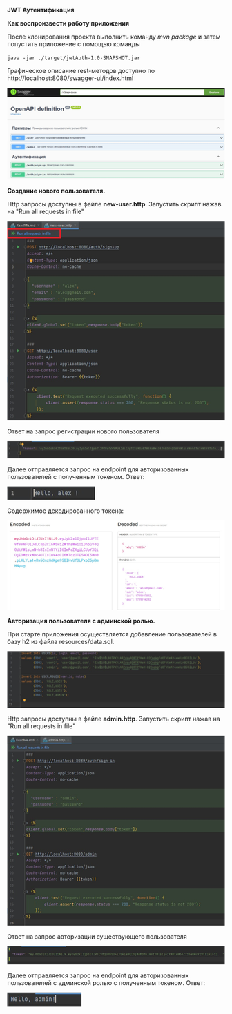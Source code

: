 **JWT Аутентификация** 

**Как воспроизвести работу приложения**

После клонирования проекта выполнить команду _mvn package_ и затем попустить приложение с помощью команды

`java -jar ./target/jwtAuth-1.0-SNAPSHOT.jar`

Графическое описание rest-методов доступно по http://localhost:8080/swagger-ui/index.html

![](screenshots/swagger.jpg)

**Создание нового пользователя.**

Http запросы доступны в файле **new-user.http**. Запустить скрипт нажав на "Run all requests in file"

![](screenshots/1.jpg)

Ответ на запрос регистрации нового пользователя

![](screenshots/2.jpg)

Далее отправляется запрос на endpoint для авторизованных пользователей с полученным токеном. Ответ:

![](screenshots/3.jpg)

Содержимое декодированного токена:

![](screenshots/8.jpg)

**Авторизация пользователя с админской ролью.**

При старте приложения осуществляется добавление пользователей в базу h2 из файла resources/data.sql.

![](screenshots/7.jpg)

Http запросы доступны в файле **admin.http**. Запустить скрипт нажав на "Run all requests in file"

![](screenshots/4.jpg)

Ответ на запрос авторизации существующего пользователя

![](screenshots/5.jpg)

Далее отправляется запрос на endpoint для авторизованных пользователей с админской ролью с полученным токеном. Ответ:

![](screenshots/6.jpg)

